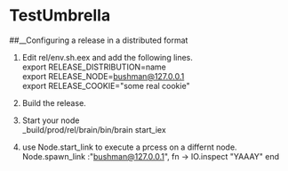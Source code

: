 # TestUmbrella

##__Configuring a release in a distributed format<br />

1. Edit rel/env.sh.eex and add the following lines.<br />
export RELEASE_DISTRIBUTION=name<br />
export RELEASE_NODE=bushman@127.0.0.1<br />
export RELEASE_COOKIE="some real cookie"<br />

2. Build the release.
3. Start your node<br />
  _build/prod/rel/brain/bin/brain start_iex<br />
  
4. use Node.start_link to execute a prcess on a differnt node.<br />
  Node.spawn_link :"bushman@127.0.0.1", fn -> IO.inspect "YAAAY" end<br />
